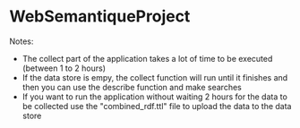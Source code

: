 # WebSemantiqueProject

Notes:
* The collect part of the application takes a lot of time to be executed (between 1 to 2 hours)
* If the data store is empy, the collect function will run until it finishes and then you can use the describe function and make searches
* If you want to run the application without waiting 2 hours for the data to be collected use the "combined_rdf.ttl" file to upload the data to the data store
